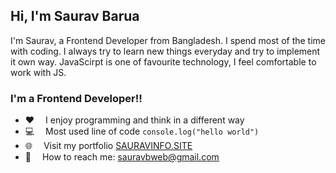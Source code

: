 ## Hi, I'm Saurav Barua

I'm Saurav, a Frontend Developer from Bangladesh. I spend most of the time with coding. I always try to learn new things everyday and try to implement it own way. JavaScirpt is one of favourite technology, I feel comfortable to work with JS. 

### I'm a Frontend Developer!!


- :hearts: &emsp;I enjoy programming and think in a different way 
- :computer: &emsp;Most used line of code `console.log("hello world")` 
- 🌐 &emsp;Visit my portfolio [SAURAVINFO.SITE](http://sauravinfo.site)
- :e-mail: &emsp;How to reach me: sauravbweb@gmail.com

